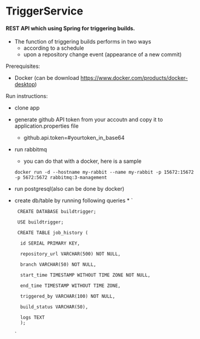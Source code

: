# TriggerService


#### REST API which using Spring for triggering builds.

+ The function of triggering builds performs in two ways
    * according to a schedule
    * upon a repository change event (appearance of a new commit)


Prerequisites:
* Docker (can be download https://www.docker.com/products/docker-desktop)

Run instructions:
* clone app
* generate github API token from your accoutn and copy it to application.properties file
    + github.api.token=#yourtoken_in_base64
* run rabbitmq
  * you can do that with a docker, here is a sample 
  
  `docker run -d --hostname my-rabbit --name my-rabbit -p 15672:15672 -p 5672:5672 rabbitmq:3-management`
* run postgresql(also can be done by docker)
* create db/table by running following queries
      * ` 
  
       CREATE DATABASE buildtrigger;
      
       USE buildtrigger;
          
       CREATE TABLE job_history (
    
        id SERIAL PRIMARY KEY,
    
        repository_url VARCHAR(500) NOT NULL,
    
        branch VARCHAR(50) NOT NULL,
    
        start_time TIMESTAMP WITHOUT TIME ZONE NOT NULL,
    
        end_time TIMESTAMP WITHOUT TIME ZONE,
    
        triggered_by VARCHAR(100) NOT NULL,
    
        build_status VARCHAR(50),
    
        logs TEXT
        );
  `

